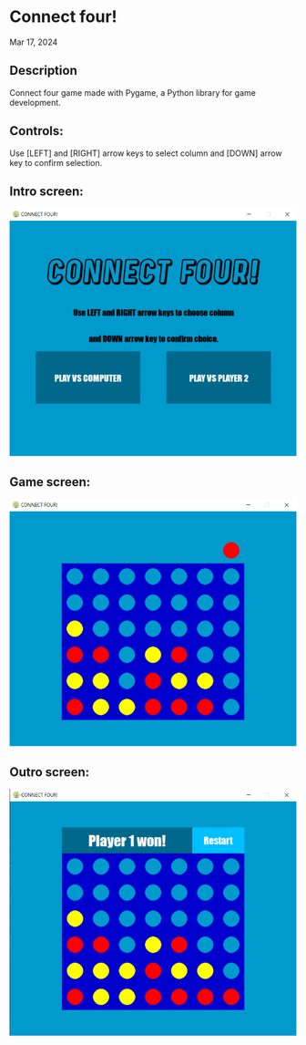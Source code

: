 # Connect four!

Mar 17, 2024

## Description

Connect four game made with Pygame, a Python library for game development.

## Controls:

Use [LEFT] and [RIGHT] arrow keys to select column and [DOWN] arrow key to confirm selection.

## Intro screen:

![Title screen](https://raw.githubusercontent.com/buck272/connect-four-pygame/main/assets/screenshots/intro.png)

## Game screen:

![Game screen](https://raw.githubusercontent.com/buck272/connect-four-pygame/main/assets/screenshots/game.png)

## Outro screen:

![Outro screen](https://raw.githubusercontent.com/buck272/connect-four-pygame/main/assets/screenshots/win_screen.png)
